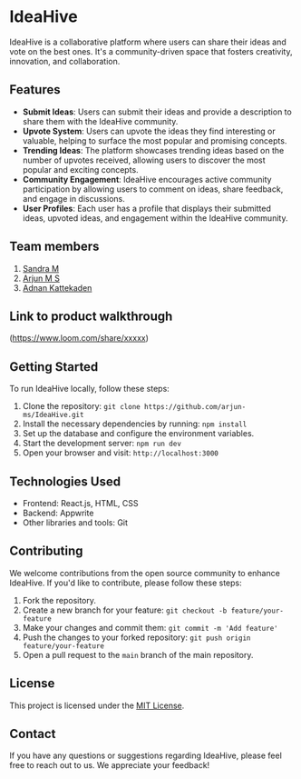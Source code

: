 # IdeaHive

IdeaHive is a collaborative platform where users can share their ideas and vote on the best ones. It's a community-driven space that fosters creativity, innovation, and collaboration.

## Features

- **Submit Ideas**: Users can submit their ideas and provide a description to share them with the IdeaHive community.
- **Upvote System**: Users can upvote the ideas they find interesting or valuable, helping to surface the most popular and promising concepts.
- **Trending Ideas**: The platform showcases trending ideas based on the number of upvotes received, allowing users to discover the most popular and exciting concepts.
- **Community Engagement**: IdeaHive encourages active community participation by allowing users to comment on ideas, share feedback, and engage in discussions.
- **User Profiles**: Each user has a profile that displays their submitted ideas, upvoted ideas, and engagement within the IdeaHive community.

## Team members
1. [Sandra M](https://github.com/Sandra-Rose)
2. [Arjun M S](https://github.com/arjun-ms)
3. [Adnan Kattekaden](https://github.com/adnankattekaden)

## Link to product walkthrough
(https://www.loom.com/share/xxxxx)

## Getting Started

To run IdeaHive locally, follow these steps:

1. Clone the repository: `git clone https://github.com/arjun-ms/IdeaHive.git`
2. Install the necessary dependencies by running: `npm install`
3. Set up the database and configure the environment variables.
4. Start the development server: `npm run dev`
5. Open your browser and visit: `http://localhost:3000`

## Technologies Used

- Frontend: React.js, HTML, CSS
- Backend: Appwrite
- Other libraries and tools: Git

## Contributing

We welcome contributions from the open source community to enhance IdeaHive. If you'd like to contribute, please follow these steps:

1. Fork the repository.
2. Create a new branch for your feature: `git checkout -b feature/your-feature`
3. Make your changes and commit them: `git commit -m 'Add feature'`
4. Push the changes to your forked repository: `git push origin feature/your-feature`
5. Open a pull request to the `main` branch of the main repository.

## License

This project is licensed under the [MIT License](LICENSE).

## Contact

If you have any questions or suggestions regarding IdeaHive, please feel free to reach out to us. We appreciate your feedback!

